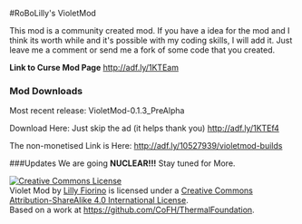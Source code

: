 #RoBoLilly's VioletMod

This mod is a community created mod. If you have a idea for the mod and I think its worth while and it's possible with my coding
skills, I will add it. Just leave me a comment or send me a fork of some code that you created.

**Link to Curse Mod Page**
http://adf.ly/1KTEam

### Mod Downloads
Most recent release:
VioletMod-0.1.3_PreAlpha

Download Here: 
Just skip the ad (it helps thank you)
http://adf.ly/1KTEf4

The non-monetised Link is Here:
http://adf.ly/10527939/violetmod-builds

###Updates
We are going **NUCLEAR!!!** Stay tuned for More.


<a rel="license" href="http://creativecommons.org/licenses/by-sa/4.0/"><img alt="Creative Commons License" style="border-width:0" src="https://i.creativecommons.org/l/by-sa/4.0/88x31.png" /></a><br /><span xmlns:dct="http://purl.org/dc/terms/" property="dct:title">Violet Mod</span> by <a xmlns:cc="http://creativecommons.org/ns#" href="https://github.com/RoBoLilly/VioletMod" property="cc:attributionName" rel="cc:attributionURL">Lilly Fiorino</a> is licensed under a <a rel="license" href="http://creativecommons.org/licenses/by-sa/4.0/">Creative Commons Attribution-ShareAlike 4.0 International License</a>.<br />Based on a work at <a xmlns:dct="http://purl.org/dc/terms/" href="https://github.com/CoFH/ThermalFoundation" rel="dct:source">https://github.com/CoFH/ThermalFoundation</a>.
